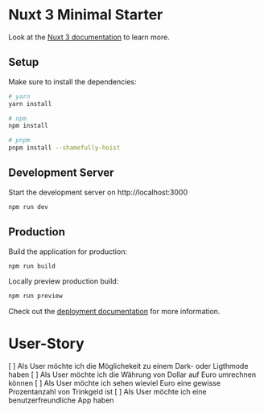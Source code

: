 # Nuxt 3 Minimal Starter

Look at the [Nuxt 3 documentation](https://nuxt.com/docs/getting-started/introduction) to learn more.

## Setup

Make sure to install the dependencies:

```bash
# yarn
yarn install

# npm
npm install

# pnpm
pnpm install --shamefully-hoist
```

## Development Server

Start the development server on http://localhost:3000

```bash
npm run dev
```

## Production

Build the application for production:

```bash
npm run build
```

Locally preview production build:

```bash
npm run preview
```

Check out the [deployment documentation](https://nuxt.com/docs/getting-started/deployment) for more information.


# User-Story 
[ ] Als User möchte ich die Möglichekeit zu einem Dark- oder Ligthmode haben
[ ] Als User möchte ich die Währung von Dollar auf Euro umrechnen können
[ ] Als User möchte ich sehen wieviel Euro eine gewisse Prozentanzahl von Trinkgeld ist
[ ] Als User möchte ich eine benutzerfreundliche App haben

